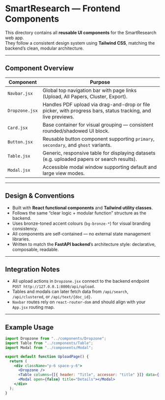 # SmartResearch — Frontend Components

This directory contains all **reusable UI components** for the SmartResearch web app.  
They follow a consistent design system using **Tailwind CSS**, matching the backend’s clean, modular architecture.

---

## Component Overview

| Component | Purpose |
|------------|----------|
| `Navbar.jsx` | Global top navigation bar with page links (Upload, All Papers, Cluster, Export). |
| `Dropzone.jsx` | Handles PDF upload via drag-and-drop or file picker, with progress bars, status tracking, and live previews. |
| `Card.jsx` | Base container for visual grouping — consistent rounded/shadowed UI block. |
| `Button.jsx` | Reusable button component supporting `primary`, `secondary`, and `ghost` variants. |
| `Table.jsx` | Generic, responsive table for displaying datasets (e.g. uploaded papers or search results). |
| `Modal.jsx` | Accessible modal window supporting default and large view modes. |

---

## Design & Conventions

- Built with **React functional components** and **Tailwind utility classes**.  
- Follows the same “clear logic + modular function” structure as the backend.  
- Uses bronze-toned accent colours (`bg-bronze-*`) for visual branding consistency.  
- All components are self-contained — no external state management libraries.  
- Written to match the **FastAPI backend**’s architecture style: declarative, composable, readable.

---

## Integration Notes

- All upload actions in `Dropzone.jsx` connect to the backend endpoint  
  `POST http://127.0.0.1:8000/api/upload`.  
- Tables and modals can later fetch data from `/api/search`, `/api/clustered`, or `/api/text/{doc_id}`.  
- `Navbar` routes rely on `react-router-dom` and should align with your `App.jsx` routing map.

---

## Example Usage

```jsx
import Dropzone from "../components/Dropzone";
import Table from "../components/Table";
import Modal from "../components/Modal";

export default function UploadPage() {
  return (
    <div className="p-6 space-y-6">
      <Dropzone />
      <Table columns={[{ header: "Title", accessor: "title" }]} data={[]} />
      <Modal open={false} title="Details"></Modal>
    </div>
  );
}
```
